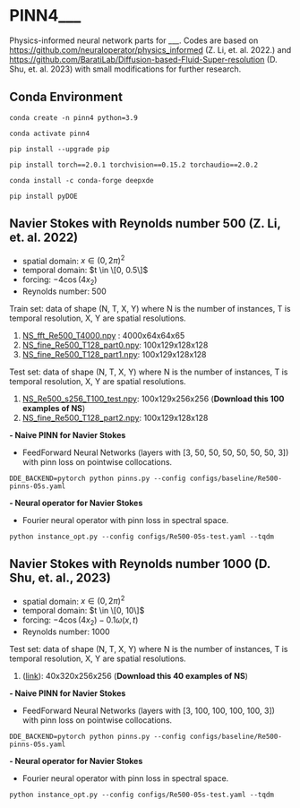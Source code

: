 # PINN4___
Physics-informed neural network parts for ___. Codes are based on https://github.com/neuraloperator/physics_informed (Z. Li, et. al. 2022.) and https://github.com/BaratiLab/Diffusion-based-Fluid-Super-resolution (D. Shu, et. al. 2023) with small modifications for further research.

## Conda Environment
```
conda create -n pinn4 python=3.9

conda activate pinn4

pip install --upgrade pip

pip install torch==2.0.1 torchvision==0.15.2 torchaudio==2.0.2

conda install -c conda-forge deepxde

pip install pyDOE
```

## Navier Stokes with Reynolds number 500 (Z. Li, et. al. 2022)
- spatial domain: $x\in (0, 2\pi)^2$
- temporal domain: $t \in \[0, 0.5\]$
- forcing: $-4\cos(4x_2)$
- Reynolds number: 500

Train set: data of shape (N, T, X, Y) where N is the number of instances, T is temporal resolution, X, Y are spatial resolutions. 
1. [NS_fft_Re500_T4000.npy](https://hkzdata.s3.us-west-2.amazonaws.com/PINO/data/NS_fft_Re500_T4000.npy) : 4000x64x64x65
2. [NS_fine_Re500_T128_part0.npy](https://hkzdata.s3.us-west-2.amazonaws.com/PINO/data/NS_fine_Re500_T128_part0.npy): 100x129x128x128
3. [NS_fine_Re500_T128_part1.npy](https://hkzdata.s3.us-west-2.amazonaws.com/PINO/data/NS_fine_Re500_T128_part1.npy): 100x129x128x128

Test set: data of shape (N, T, X, Y) where N is the number of instances, T is temporal resolution, X, Y are spatial resolutions. 
1. [NS_Re500_s256_T100_test.npy](https://hkzdata.s3.us-west-2.amazonaws.com/PINO/data/NS_Re500_s256_T100_test.npy): 100x129x256x256    (**Download this 100 examples of NS**)
2. [NS_fine_Re500_T128_part2.npy](https://hkzdata.s3.us-west-2.amazonaws.com/PINO/data/NS_fine_Re500_T128_part2.npy): 100x129x128x128

**- Naive PINN for Navier Stokes**
- FeedForward Neural Networks (layers with [3, 50, 50, 50, 50, 50, 50, 3]) with pinn loss on pointwise collocations.
```
DDE_BACKEND=pytorch python pinns.py --config configs/baseline/Re500-pinns-05s.yaml
```

**- Neural operator for Navier Stokes**
- Fourier neural operator with pinn loss in spectral space.
```
python instance_opt.py --config configs/Re500-05s-test.yaml --tqdm
```

## Navier Stokes with Reynolds number 1000 (D. Shu, et. al., 2023)
- spatial domain: $x\in (0, 2\pi)^2$
- temporal domain: $t \in \[0, 10\]$
- forcing: $-4\cos(4x_2) -0.1\omega(x, t)$
- Reynolds number: 1000

Test set: data of shape (N, T, X, Y) where N is the number of instances, T is temporal resolution, X, Y are spatial resolutions. 
1. (<a href="https://figshare.com/ndownloader/files/39181919">link</a>): 40x320x256x256    (**Download this 40 examples of NS**)

**- Naive PINN for Navier Stokes**
- FeedForward Neural Networks (layers with [3, 100, 100, 100, 100, 3]) with pinn loss on pointwise collocations.
```
DDE_BACKEND=pytorch python pinns.py --config configs/baseline/Re500-pinns-05s.yaml
```

**- Neural operator for Navier Stokes**
- Fourier neural operator with pinn loss in spectral space.
```
python instance_opt.py --config configs/Re500-05s-test.yaml --tqdm
```
